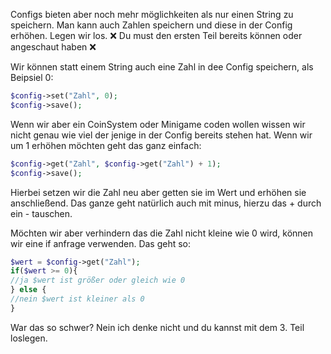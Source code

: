 Configs bieten aber noch mehr möglichkeiten als nur einen String zu speichern. Man kann auch Zahlen speichern und diese in der Config erhöhen. Legen wir los.
❌ Du must den ersten Teil bereits können oder angeschaut haben ❌

Wir können statt einem String auch eine Zahl in dee Config speichern, als Beipsiel 0:
```php
$config->set("Zahl", 0);
$config->save();
```

Wenn wir aber ein CoinSystem oder Minigame coden wollen wissen wir nicht genau wie viel der jenige in der Config bereits stehen hat. Wenn wir um 1 erhöhen möchten geht das ganz einfach:
```php
$config->get("Zahl", $config->get("Zahl") + 1);
$config->save();
```
Hierbei setzen wir die Zahl neu aber getten sie im Wert und erhöhen sie anschließend.
Das ganze geht natürlich auch mit minus, hierzu das + durch ein - tauschen.

Möchten wir aber verhindern das die Zahl nicht kleine wie 0 wird, können wir eine if anfrage verwenden. Das geht so:
```php
$wert = $config->get("Zahl");
if($wert >= 0){
//ja $wert ist größer oder gleich wie 0
} else {
//nein $wert ist kleiner als 0
}
```

War das so schwer? Nein ich denke nicht und du kannst mit dem 3. Teil loslegen.
